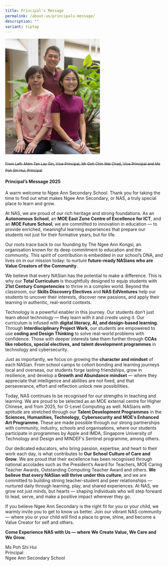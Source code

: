 ```yaml
---
title: Principal's Message
permalink: /about-us/principals-message/
description: ""
variant: tiptap
---
```

<div class="isomer-image-wrapper">
<img style="width: 60%;" height="auto" width="100%" alt="From Left: Mdm Tan Lay Gin, Vice Principal; Mr Goh Chin Wei Chad, Vice Principal; and Ms Poh Shi Hui, Principal" src="/images/P_message_photo.jpeg">
</div>
<p><s><sub>From Left: Mdm Tan Lay Gin, Vice Principal, Mr Goh Chin Wei Chad, Vice Principal and Ms Poh Shi Hui, Principal</sub></s>
</p>
<h4><strong>Principal’s Message 2025</strong></h4>
<p>A warm welcome to Ngee Ann Secondary School. Thank you for taking the
time to find out what makes Ngee Ann Secondary, or NAS, a truly special
place to learn and grow.</p>
<p>At NAS, we are proud of our rich heritage and strong foundations. As an <strong>Autonomous School</strong>,
an <strong>MOE East Zone Centre of Excellence for ICT</strong>, and an<strong> MOE Future School</strong>,
we are committed to innovation in education — to provide enriched, meaningful
learning experiences that prepare our students not just for their formative
years, but for life.</p>
<p>Our roots trace back to our founding by The Ngee Ann Kongsi, an organisation
known for its deep commitment to education and the community. This spirit
of contribution is embedded in our school’s DNA, and lives on in our mission
today: to nurture <strong>future-ready NASians who are Value Creators of the Community</strong>.</p>
<p>We believe that every NASian has the potential to make a difference. This
is why our <strong>Total Curriculum</strong> is thoughtfully designed to
equip students with <strong>21st Century Competencies</strong> to thrive
in a complex world. Beyond the classroom, our <strong>Skills Discovery Electives</strong> and <strong>NAS EdVentures</strong> help
our students to uncover their interests, discover new passions, and apply
their learning in authentic, real-world contexts.</p>
<p>Technology is a powerful enabler in this journey. Our students don’t just
learn <em>about</em> technology — they learn <em>with</em> it and <em>create</em> using
it. Our curriculum is infused with <strong>digital literacy, AI, and design-based learning</strong>.
Through <strong>Interdisciplinary Project Work</strong>, our students are
empowered to use <strong>coding and Design Thinking</strong> to solve real-world
problems with confidence. Those with deeper interests take them further
through <strong>CCAs like robotics, special electives, and</strong>  <strong>talent development programmes</strong> in
technology and cybersecurity.</p>
<p>Just as importantly, we focus on growing the <strong>character and mindset</strong> of
each NASian. From school camps to cohort bonding and learning journeys
local and overseas, our students forge lasting friendships, grow in resilience,
and develop a <strong>Growth and Abundance mindset</strong> — where they
appreciate that intelligence and abilities are not fixed, and that perseverance,
effort and reflection unlock new possibilities.</p>
<p>Today, NAS continues to be recognised for our strengths in teaching and
learning. We are proud to be selected as an MOE external centre for Higher
Chinese, and from 2025, for O-Level Computing as well. NASians with aptitude
are stretched through our <strong>Talent Development Programmes</strong> in
the <strong>Sciences, Humanities, Technology,</strong>  <strong>Cybersecurity and MOE’s Enhanced Art Programme. </strong>These
are made possible through our strong partnerships with community, industry,
schools and organisations, where our students participate in programmes
by Apple and IMDA, Singapore University of Technology and Design and MINDEF’s
Sentinel programme, among others.</p>
<p>Our dedicated educators, who bring passion, expertise, and heart to their
work each day, is what contributes to <strong>Our School Culture of Care and Grow</strong>.
We are proud that their excellence has been recognised through national
accolades such as the President’s Award for Teachers, MOE Caring Teacher
Awards, Outstanding Computing Teacher Award and others. <strong>We believe that every NASian will thrive under this culture</strong>,<strong> </strong>and<strong> </strong>we
are committed to building strong teacher-student and peer relationships
— nurtured daily through learning, play, and shared experiences. At NAS,
we grow not just minds, but hearts — shaping individuals who will step
forward to lead, serve, and make a positive impact wherever they go.</p>
<p>If you believe Ngee Ann Secondary is the right fit for you or your child,
we warmly invite you to get to know us better. Join our vibrant NAS community
— where you or your child will find a place to grow, shine, and become
a Value Creator for self and others.</p>
<p><strong>Come Experience NAS with Us — where We Create Value, We Care and We Grow.</strong>
</p>
<p></p>
<p>Ms Poh Shi Hui
<br>Principal
<br>Ngee Ann Secondary School</p>